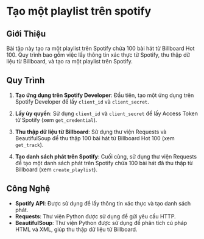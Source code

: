 # Tạo một playlist trên spotify

## Giới Thiệu

Bài tập này tạo ra một playlist trên Spotify chứa 100 bài hát từ Billboard Hot 100. Quy trình bao gồm việc lấy thông tin xác thực từ Spotify, thu thập dữ liệu từ Billboard, và tạo ra một playlist trên Spotify.

## Quy Trình

1. **Tạo ứng dụng trên Spotify Developer**: Đầu tiên, tạo một ứng dụng trên Spotify Developer để lấy `client_id` và `client_secret`.

2. **Lấy ủy quyền**: Sử dụng `client_id` và `client_secret` để lấy Access Token từ Spotify (xem `get_credential`).

3. **Thu thập dữ liệu từ Billboard**: Sử dụng thư viện Requests và BeautifulSoup để thu thập 100 bài hát từ Billboard Hot 100 (xem `get_track`).

4. **Tạo danh sách phát trên Spotify**: Cuối cùng, sử dụng thư viện Requests để tạo một danh sách phát trên Spotify chứa 100 bài hát đã thu thập từ Billboard (xem `create_playlist`).

## Công Nghệ

- **Spotify API**: Được sử dụng để lấy thông tin xác thực và tạo danh sách phát.
- **Requests**: Thư viện Python được sử dụng để gửi yêu cầu HTTP.
- **BeautifulSoup**: Thư viện Python được sử dụng để phân tích cú pháp HTML và XML, giúp thu thập dữ liệu từ Billboard.